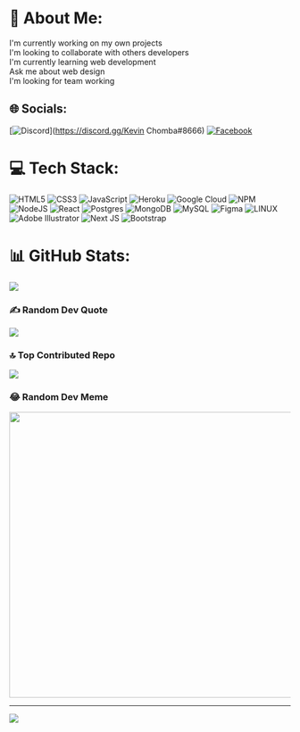 # 💫 About Me:
I'm currently working on my own projects<br>I'm looking to collaborate with others developers<br>I'm currently learning web development<br>Ask me about web design<br>I'm looking for team working


## 🌐 Socials:
[![Discord](https://img.shields.io/badge/Discord-%237289DA.svg?logo=discord&logoColor=white)](https://discord.gg/Kevin Chomba#8666) [![Facebook](https://img.shields.io/badge/Facebook-%231877F2.svg?logo=Facebook&logoColor=white)](https://www.facebook.com/kevin.chombasanchez/) 

# 💻 Tech Stack:
![HTML5](https://img.shields.io/badge/html5-%23E34F26.svg?style=for-the-badge&logo=html5&logoColor=white) ![CSS3](https://img.shields.io/badge/css3-%231572B6.svg?style=for-the-badge&logo=css3&logoColor=white) ![JavaScript](https://img.shields.io/badge/javascript-%23323330.svg?style=for-the-badge&logo=javascript&logoColor=%23F7DF1E) ![Heroku](https://img.shields.io/badge/heroku-%23430098.svg?style=for-the-badge&logo=heroku&logoColor=white) ![Google Cloud](https://img.shields.io/badge/Google%20Cloud-%234285F4.svg?style=for-the-badge&logo=google-cloud&logoColor=white) ![NPM](https://img.shields.io/badge/NPM-%23000000.svg?style=for-the-badge&logo=npm&logoColor=white) ![NodeJS](https://img.shields.io/badge/node.js-6DA55F?style=for-the-badge&logo=node.js&logoColor=white) ![React](https://img.shields.io/badge/react-%2320232a.svg?style=for-the-badge&logo=react&logoColor=%2361DAFB) ![Postgres](https://img.shields.io/badge/postgres-%23316192.svg?style=for-the-badge&logo=postgresql&logoColor=white) ![MongoDB](https://img.shields.io/badge/MongoDB-%234ea94b.svg?style=for-the-badge&logo=mongodb&logoColor=white) ![MySQL](https://img.shields.io/badge/mysql-%2300f.svg?style=for-the-badge&logo=mysql&logoColor=white) 	![Figma](https://img.shields.io/badge/figma-%23F24E1E.svg?style=for-the-badge&logo=figma&logoColor=white) ![LINUX](https://img.shields.io/badge/Linux-FCC624?style=for-the-badge&logo=linux&logoColor=black) ![Adobe Illustrator](https://img.shields.io/badge/adobeillustrator-%23FF9A00.svg?style=for-the-badge&logo=adobeillustrator&logoColor=white) ![Next JS](https://img.shields.io/badge/Next-black?style=for-the-badge&logo=next.js&logoColor=white) ![Bootstrap](https://img.shields.io/badge/bootstrap-%23563D7C.svg?style=for-the-badge&logo=bootstrap&logoColor=white)
# 📊 GitHub Stats:
<!--![](https://github-readme-stats.vercel.app/api?username=kevinchs21&theme=tokyonight&hide_border=false&include_all_commits=false&count_private=false)<br/-->
![](https://github-readme-streak-stats.herokuapp.com/?user=kevinchs21&theme=tokyonight&hide_border=false)<br/>
<!--![](https://github-readme-stats.vercel.app/api/top-langs/?username=kevinchs21&theme=tokyonight&hide_border=false&include_all_commits=false&count_private=false&layout=compact)-->

### ✍️ Random Dev Quote
![](https://quotes-github-readme.vercel.app/api?type=horizontal&theme=radical)

### 🔝 Top Contributed Repo
![](https://github-contributor-stats.vercel.app/api?username=kevinchs21&limit=5&theme=dark&combine_all_yearly_contributions=true)

### 😂 Random Dev Meme
<img src="https://rm.up.railway.app/" width="512px"/>

---
[![](https://visitcount.itsvg.in/api?id=kevinchs21&icon=0&color=0)](https://visitcount.itsvg.in)

<!-- Proudly created with GPRM ( https://gprm.itsvg.in ) -->
